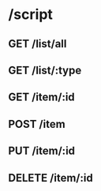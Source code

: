 /script
====

GET /list/all
----

GET /list/:type
----

GET /item/:id
----

POST /item
----

PUT /item/:id
----

DELETE /item/:id
----
